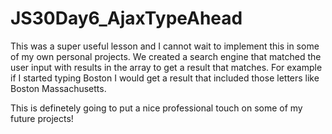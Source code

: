 # JS30Day6_AjaxTypeAhead

This was a super useful lesson and I cannot wait to implement this in some of my own personal projects. We created a search engine that matched the user input with results in the array to get a result that matches. For example if I started typing Boston I would get a result that included those letters like Boston Massachusetts. 

This is definetely going to put a nice professional touch on some of my future projects! 
